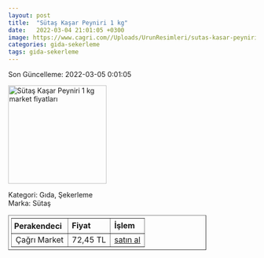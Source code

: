 ```yaml
---
layout: post
title:  "Sütaş Kaşar Peyniri 1 kg"
date:   2022-03-04 21:01:05 +0300
image: https://www.cagri.com//Uploads/UrunResimleri/sutas-kasar-peyniri-kg-a9c4.jpg
categories: gida-sekerleme
tags: gida-sekerleme
---
```


Son Güncelleme: 2022-03-05 0:01:05

<img src="https://www.cagri.com//Uploads/UrunResimleri/sutas-kasar-peyniri-kg-a9c4.jpg" width="200" alt="Sütaş Kaşar Peyniri 1 kg market fiyatları" />

Kategori: Gıda, Şekerleme
<br />
Marka: Sütaş

<table border="1" style="padding: 5px;width:80%;">
  <tr>
    <td style="padding: 5px;"><strong>Perakendeci</strong></td>
    <td><strong>Fiyat</strong></td>
    <td><strong>İşlem</strong></td>
  </tr>
  <tr>
              <td>Çağrı Market</td>
              <td>72,45 TL</td>
              <td><a target="_blank" href="https://www.cagri.com/sutas-kasar-peyniri-kg">satın al</a></td>
            </tr>
</table>
